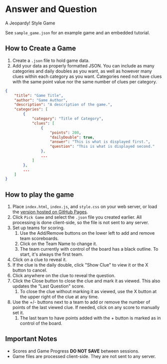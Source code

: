 # Answer and Question

A Jeopardy! Style Game

See `sample_game.json` for an example game and an embedded tutorial.

## How to Create a Game

1. Create a `.json` file to hold game data.
2. Add your data as properly formatted JSON. You can include as many categories and daily doubles as you want, as well as however many clues within each category as you want. Categories need not have clues with the same point value nor the same number of clues per category.

```json
{
    "title": "Game Title",
    "author": "Game Author",
    "description": "A description of the game.",
    "categories": [
        {
            "category": "Title of Category",
            "clues": [
                {
                    "points": 200,
                    "dailyDouble": true,
                    "answer": "This is what is displayed first.",
                    "question": "This is what is displayed second."
                },
                ...
            ]
        },
        ...
    ]
}
```

## How to play the game

1. Place `index.html`, `index.js`, and `style.css` on your web server, or load the [version hosted on GitHub Pages](https://brandoningli.github.io/answer-and-question).
2. Click `Pick Game` and select the `.json` file you created earlier. All processing is done client-side, so the file is not sent to any server.
3. Set up teams for scoring.
    1. Use the Add/Remove buttons on the lower left to add and remove team scoreboards.
    2. Click on the Team Name to change it.
    3. The team currently with control of the board has a black outline. To start, it's always the first team.
4. Click on a clue to reveal it.
5. If the clue is the daily double, click "Show Clue" to view it or the X button to cancel.
6. Click anywhere on the clue to reveal the question.
7. Click the Close button to close the clue and mark it as viewed. This also updates the "Last Question" score.
    1. To close the clue without marking it as viewed, use the X button at the upper right of the clue at any time.
8. Use the +/- buttons next to a team to add or remove the number of points of the last viewed clue. If needed, click on any score to manually set it.
    1. The last team to have points added with the + button is marked as in control of the board.

## Important Notes

+ Scores and Game Progress **DO NOT SAVE** between sessions.
+ Game files are processed client-side. They are not sent to any server.